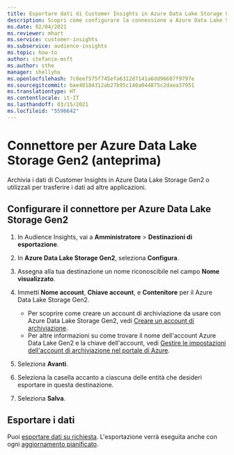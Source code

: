 ```yaml
---
title: Esportare dati di Customer Insights in Azure Data Lake Storage Gen2
description: Scopri come configurare la connessione a Azure Data Lake Storage Gen2.
ms.date: 02/04/2021
ms.reviewer: mhart
ms.service: customer-insights
ms.subservice: audience-insights
ms.topic: how-to
author: stefanie-msft
ms.author: sthe
manager: shellyha
ms.openlocfilehash: 7c0eef575f745efa6312d7141a6dd96607f9797e
ms.sourcegitcommit: bae40184312ab27b95c140a044875c2daea37951
ms.translationtype: HT
ms.contentlocale: it-IT
ms.lasthandoff: 03/15/2021
ms.locfileid: "5596642"
---
```

# <a name="connector-for-azure-data-lake-storage-gen2-preview"></a>Connettore per Azure Data Lake Storage Gen2 (anteprima)

Archivia i dati di Customer Insights in Azure Data Lake Storage Gen2 o utilizzali per trasferire i dati ad altre applicazioni.

## <a name="configure-the-connector-for-azure-data-lake-storage-gen2"></a>Configurare il connettore per Azure Data Lake Storage Gen2

1. In Audience Insights, vai a **Amministratore** > **Destinazioni di esportazione**.

1. In **Azure Data Lake Storage Gen2**, seleziona **Configura**.

1. Assegna alla tua destinazione un nome riconoscibile nel campo **Nome visualizzato**.

1. Immetti **Nome account**, **Chiave account**, e **Contenitore** per il Azure Data Lake Storage Gen2.
    - Per scoprire come creare un account di archiviazione da usare con Azure Data Lake Storage Gen2, vedi [Creare un account di archiviazione](/azure/storage/blobs/create-data-lake-storage-account). 
    - Per altre informazioni su come trovare il nome dell'account Azure Data Lake Gen2 e la chiave dell'account, vedi [Gestire le impostazioni dell'account di archiviazione nel portale di Azure](/azure/storage/common/storage-account-manage).

1. Seleziona **Avanti**.

1. Seleziona la casella accanto a ciascuna delle entità che desideri esportare in questa destinazione.

1. Seleziona **Salva**.

## <a name="export-the-data"></a>Esportare i dati

Puoi [esportare dati su richiesta](export-destinations.md#export-data-on-demand). L'esportazione verrà eseguita anche con ogni [aggiornamento pianificato](system.md#schedule-tab).